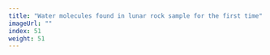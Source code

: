 ```yaml
---
title: "Water molecules found in lunar rock sample for the first time"
imageUrl: ""
index: 51
weight: 51
---
```

